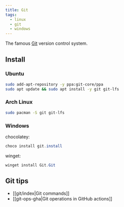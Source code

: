 ```yaml
---
title: Git
tags:
  - linux
  - git
  - windows
---
```


The famous [Git](https://git-scm.com/) version control system.

## Install

### Ubuntu

```bash
sudo add-apt-repository -y ppa:git-core/ppa
sudo apt update && sudo apt install -y git git-lfs
```

### Arch Linux

```sh
sudo pacman -S git git-lfs
```

### Windows

chocolatey:

```powershell
choco install git.install
```

winget:

```powershell
winget install Git.Git
```

## Git tips

- [[git/index|Git commands]]
- [[git-ops-gha|Git operations in GitHub actions]]
